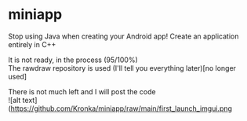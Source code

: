 # miniapp
Stop using Java when creating your Android app! Create an application entirely in C++

It is not ready, in the process (95/100%)  
The rawdraw repository is used (I'll tell you everything later)[no longer used]

There is not much left and I will post the code  
![alt text](https://github.com/Kronka/miniapp/raw/main/first_launch_imgui.png
